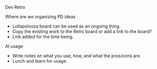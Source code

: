 Dev Retro

Where are we organizing PD ideas
- Lollapolooza board can be used as an ongoing thing.
- Copy the existing work to the Retro board or add a link to the board?
- Link added for the time being.

AI usage
- Write notes on what you use, how, and what the pros/cons are.
- Lunch and learn for usage. 